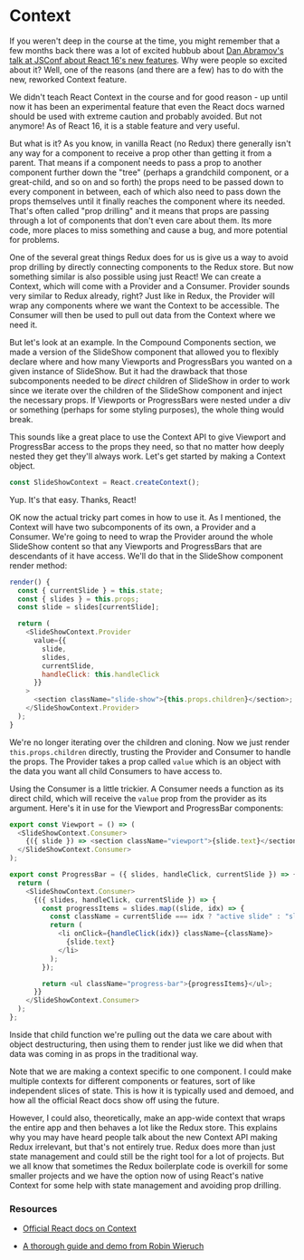 # Context

If you weren't deep in the course at the time, you might remember that a few months back there was a lot of excited hubbub about [Dan Abramov's talk at JSConf about React 16's new features](https://www.youtube.com/watch?v=v6iR3Zk4oDY). Why were people so excited about it? Well, one of the reasons (and there are a few) has to do with the new, reworked Context feature.

We didn't teach React Context in the course and for good reason - up until now it has been an experimental feature that even the React docs warned should be used with extreme caution and probably avoided. But not anymore! As of React 16, it is a stable feature and very useful.

But what is it? As you know, in vanilla React (no Redux) there generally isn't any way for a component to receive a prop other than getting it from a parent. That means if a component needs to pass a prop to another component further down the "tree" (perhaps a grandchild component, or a great-child, and so on and so forth) the props need to be passed down to every component in between, each of which also need to pass down the props themselves until it finally reaches the component where its needed. That's often called "prop drilling" and it means that props are passing through a lot of components that don't even care about them. Its more code, more places to miss something and cause a bug, and more potential for problems.

One of the several great things Redux does for us is give us a way to avoid prop drilling by directly connecting components to the Redux store. But now something similar is also possible using just React! We can create a Context, which will come with a Provider and a Consumer. Provider sounds very similar to Redux already, right? Just like in Redux, the Provider will wrap any components where we want the Context to be accessible. The Consumer will then be used to pull out data from the Context where we need it.

But let's look at an example. In the Compound Components section, we made a version of the SlideShow component that allowed you to flexibly declare where and how many Viewports and ProgressBars you wanted on a given instance of SlideShow. But it had the drawback that those subcomponents needed to be _direct_ children of SlideShow in order to work since we iterate over the children of the SlideShow component and inject the necessary props. If Viewports or ProgressBars were nested under a div or something (perhaps for some styling purposes), the whole thing would break.

This sounds like a great place to use the Context API to give Viewport and ProgressBar access to the props they need, so that no matter how deeply nested they get they'll always work. Let's get started by making a Context object.

```javascript
const SlideShowContext = React.createContext();
```

Yup. It's that easy. Thanks, React!

OK now the actual tricky part comes in how to use it. As I mentioned, the Context will have two subcomponents of its own, a Provider and a Consumer. We're going to need to wrap the Provider around the whole SlideShow content so that any Viewports and ProgressBars that are descendants of it have access. We'll do that in the SlideShow component render method:

```javascript
render() {
  const { currentSlide } = this.state;
  const { slides } = this.props;
  const slide = slides[currentSlide];

  return (
    <SlideShowContext.Provider
      value={{
        slide,
        slides,
        currentSlide,
        handleClick: this.handleClick
      }}
    >
      <section className="slide-show">{this.props.children}</section>;
    </SlideShowContext.Provider>
  );
}
```

We're no longer iterating over the children and cloning. Now we just render `this.props.children` directly, trusting the Provider and Consumer to handle the props. The Provider takes a prop called `value` which is an object with the data you want all child Consumers to have access to.

Using the Consumer is a little trickier. A Consumer needs a function as its direct child, which will receive the `value` prop from the provider as its argument. Here's it in use for the Viewport and ProgressBar components:

```javascript
export const Viewport = () => (
  <SlideShowContext.Consumer>
    {({ slide }) => <section className="viewport">{slide.text}</section>}
  </SlideShowContext.Consumer>
);

export const ProgressBar = ({ slides, handleClick, currentSlide }) => {
  return (
    <SlideShowContext.Consumer>
      {({ slides, handleClick, currentSlide }) => {
        const progressItems = slides.map((slide, idx) => {
          const className = currentSlide === idx ? "active slide" : "slide";
          return (
            <li onClick={handleClick(idx)} className={className}>
              {slide.text}
            </li>
          );
        });

        return <ul className="progress-bar">{progressItems}</ul>;
      }}
    </SlideShowContext.Consumer>
  );
};
```

Inside that child function we're pulling out the data we care about with object destructuring, then using them to render just like we did when that data was coming in as props in the traditional way.

Note that we are making a context specific to one component. I could make multiple contexts for different components or features, sort of like independent slices of state. This is how it is typically used and demoed, and how all the official React docs show off using the future.

However, I could also, theoretically, make an app-wide context that wraps the entire app and then behaves a lot like the Redux store. This explains why you may have heard people talk about the new Context API making Redux irrelevant, but that's not entirely true. Redux does more than just state management and could still be the right tool for a lot of projects. But we all know that sometimes the Redux boilerplate code is overkill for some smaller projects and we have the option now of using React's native Context for some help with state management and avoiding prop drilling.

### Resources

* [Official React docs on Context](https://reactjs.org/docs/context.html)

* [A thorough guide and demo from Robin Wieruch](https://www.robinwieruch.de/react-context-api/)
